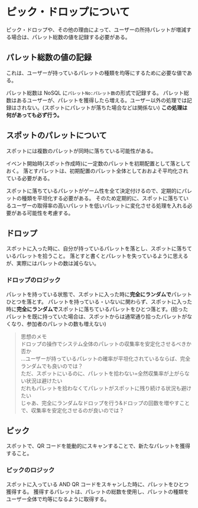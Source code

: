 # ピック・ドロップについて

ピック・ドロップや、その他の理由によって、ユーザーの所持パレットが増減する場合は、パレット総数の値を記録する必要がある。

## パレット総数の値の記録

これは、ユーザーが持っているパレットの種類を均等にするために必要な値である。

パレット総数は NoSQL に`パレットNo:パレット数`の形式で記録する。
パレット総数はあるユーザーが、パレットを獲得したら増える。ユーザー以外の処理では記録はされない。(スポットにパレットが落ちた場合などは関係ない)
**この処理は何があっても必ず行う。**

## スポットのパレットについて

スポットには複数のパレットが同時に落ちている可能性がある。

イベント開始時(スポット作成時)に一定数のパレットを初期配置として落としておく。
落とすパレットは、初期配置のパレット全体としておおよそ平均化されている必要がある。

スポットに落ちているパレットがゲーム性を全て決定付けるので、定期的にパレットの種類を平坦化する必要がある。
そのため定期的に、スポットに落ちているユーザーの取得率の高いパレットを低いパレットに変化させる処理を入れる必要がある可能性を考慮する。

## ドロップ

スポットに入った時に、自分が持っているパレットを落とし、スポットに落ちているパレットを拾うこと。
落とすと書くとパレットを失っているように思えるが、実際にはパレットの数は減らない。

### ドロップのロジック

パレットを持っている状態で、スポットに入った時に**完全にランダムで**パレットひとつを落とす。
パレットを持っている・いないに関わらず、スポットに入った時に**完全にランダムで**スポットに落ちているパレットをひとつ落とす。(拾ったパレットを既に持っていた場合は、スポットからは通常通り拾ったパレットがなくなり、参加者のパレットの数も増えない)

> 思想のメモ  
> ドロップの操作でシステム全体のパレットの収集率を安定化させるべきか否か  
> ...ユーザーが持っているパレットの確率が平坦化されているならば、完全ランダムでも良いのでは？  
> ただ、スポットにいるのに、パレットを拾わない=全然収集率が上がらない状況は避けたい  
> だれもパレットを拾わなくてパレットがスポットに残り続ける状況も避けたい  
> じゃあ、完全にランダムなドロップを行う&ドロップの回数を増やすことで、収集率を安定化させるのが良いのでは？

## ピック

スポットで、QR コードを能動的にスキャンすることで、新たなパレットを獲得すること。

### ピックのロジック

スポットに入っている AND QR コードをスキャンした時に、パレットをひとつ獲得する。
獲得するパレットは、パレットの総数を使用し、パレットの種類をユーザー全体で均等になるように取得する。
